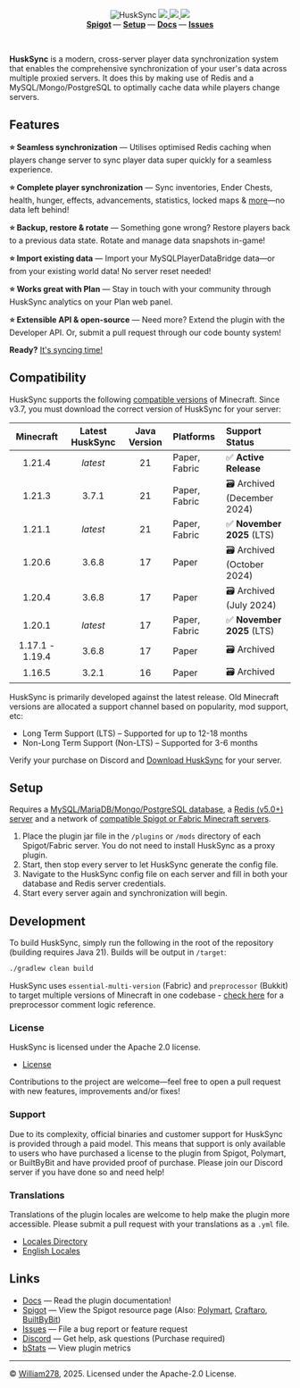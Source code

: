 <!--suppress ALL -->
<p align="center">
    <img src="images/banner.png" alt="HuskSync" />
    <a href="https://github.com/WiIIiam278/HuskSync/actions/workflows/ci.yml">
        <img src="https://img.shields.io/github/actions/workflow/status/WiIIiam278/HuskSync/ci.yml?branch=master&logo=github"/>
    </a>
    <a href="https://repo.william278.net/#/releases/net/william278/husksync/">
        <img src="https://repo.william278.net/api/badge/latest/releases/net/william278/husksync/husksync-common?color=00fb9a&name=Maven&prefix=v" />
    </a>
    <a href="https://discord.gg/tVYhJfyDWG">
        <img src="https://img.shields.io/discord/818135932103557162.svg?label=&logo=discord&logoColor=fff&color=7389D8&labelColor=6A7EC2" />
    </a> 
    <br/>
    <b>
        <a href="https://www.spigotmc.org/resources/husksync.97144/">Spigot</a>
    </b> —
    <b>
        <a href="https://william278.net/docs/husksync/setup">Setup</a>
    </b> — 
    <b>
        <a href="https://william278.net/docs/husksync/">Docs</a>
    </b> — 
    <b>
        <a href="https://github.com/WiIIiam278/HuskSync/issues">Issues</a>
    </b>
</p>
<br/>

**HuskSync** is a modern, cross-server player data synchronization system that enables the comprehensive synchronization of your user's data across multiple proxied servers. It does this by making use of Redis and a MySQL/Mongo/PostgreSQL to optimally cache data while players change servers.

## Features
**⭐ Seamless synchronization** &mdash; Utilises optimised Redis caching when players change server to sync player data super quickly for a seamless experience.

**⭐ Complete player synchronization** &mdash; Sync inventories, Ender Chests, health, hunger, effects, advancements, statistics, locked maps & [more](https://william278.net/docs/husksync/sync-features)—no data left behind!

**⭐ Backup, restore & rotate** &mdash; Something gone wrong? Restore players back to a previous data state. Rotate and manage data snapshots in-game!

**⭐ Import existing data** &mdash; Import your MySQLPlayerDataBridge data—or from your existing world data! No server reset needed!

**⭐ Works great with Plan** &mdash; Stay in touch with your community through HuskSync analytics on your Plan web panel.

**⭐ Extensible API & open-source** &mdash; Need more? Extend the plugin with the Developer API. Or, submit a pull request through our code bounty system!

**Ready?** [It's syncing time!](https://william278.net/docs/husksync/setup)

## Compatibility
HuskSync supports the following [compatible versions](https://william278.net/docs/husksync/compatibility) of Minecraft. Since v3.7, you must download the correct version of HuskSync for your server:

|    Minecraft    | Latest HuskSync | Java Version | Platforms     | Support Status               |
|:---------------:|:---------------:|:------------:|:--------------|:-----------------------------|
|     1.21.4      |    _latest_     |      21      | Paper, Fabric | ✅ **Active Release**         |
|     1.21.3      |      3.7.1      |      21      | Paper, Fabric | 🗃️ Archived (December 2024) |
|     1.21.1      |    _latest_     |      21      | Paper, Fabric | ✅ **November 2025** (LTS)    |
|     1.20.6      |      3.6.8      |      17      | Paper         | 🗃️ Archived (October 2024)  |
|     1.20.4      |      3.6.8      |      17      | Paper         | 🗃️ Archived (July 2024)     |
|     1.20.1      |    _latest_     |      17      | Paper, Fabric | ✅ **November 2025** (LTS)    |
| 1.17.1 - 1.19.4 |      3.6.8      |      17      | Paper         | 🗃️ Archived                 |
|     1.16.5      |      3.2.1      |      16      | Paper         | 🗃️ Archived                 |

HuskSync is primarily developed against the latest release. Old Minecraft versions are allocated a support channel based on popularity, mod support, etc:

* Long Term Support (LTS) &ndash; Supported for up to 12-18 months
* Non-Long Term Support (Non-LTS) &ndash; Supported for 3-6 months

Verify your purchase on Discord and [Download HuskSync](https://william278.net/project/husksync/download) for your server.

## Setup
Requires a [MySQL/MariaDB/Mongo/PostgreSQL database](https://william278.net/docs/husksync/database), a [Redis (v5.0+) server]((https://william278.net/docs/husksync/redis)) and a network of [compatible Spigot or Fabric Minecraft servers](https://william278.net/docs/husksync/compatibility).

1. Place the plugin jar file in the `/plugins` or `/mods` directory of each Spigot/Fabric server. You do not need to install HuskSync as a proxy plugin.
2. Start, then stop every server to let HuskSync generate the config file.
3. Navigate to the HuskSync config file on each server and fill in both your database and Redis server credentials.
4. Start every server again and synchronization will begin.

## Development
To build HuskSync, simply run the following in the root of the repository (building requires Java 21). Builds will be output in `/target`:

```bash
./gradlew clean build
```

HuskSync uses `essential-multi-version` (Fabric) and `preprocessor` (Bukkit) to target multiple versions of Minecraft in one codebase - [check here](https://github.com/WiIIiam278/PreProcessor?tab=readme-ov-file#code-example) for a preprocessor comment logic reference.

### License
HuskSync is licensed under the Apache 2.0 license.

- [License](https://github.com/WiIIiam278/HuskSync/blob/master/LICENSE)

Contributions to the project are welcome&mdash;feel free to open a pull request with new features, improvements and/or fixes!

### Support
Due to its complexity, official binaries and customer support for HuskSync is provided through a paid model. This means that support is only available to users who have purchased a license to the plugin from Spigot, Polymart, or BuiltByBit and have provided proof of purchase. Please join our Discord server if you have done so and need help!

### Translations
Translations of the plugin locales are welcome to help make the plugin more accessible. Please submit a pull request with your translations as a `.yml` file.

- [Locales Directory](https://github.com/WiIIiam278/HuskSync/tree/master/common/src/main/resources/locales)
- [English Locales](https://github.com/WiIIiam278/HuskSync/tree/master/common/src/main/resources/locales/en-gb.yml)

## Links
- [Docs](https://william278.net/docs/husksync/) &mdash; Read the plugin documentation!
- [Spigot](https://www.spigotmc.org/resources/husksync.97144/) &mdash; View the Spigot resource page (Also: [Polymart](https://polymart.org/resource/husksync.1634), [Craftaro](https://craftaro.com/marketplace/product/husksync.758), [BuiltByBit](https://builtbybit.com/resources/husksync.34956/))
- [Issues](https://github.com/WiIIiam278/HuskSync/issues) &mdash; File a bug report or feature request
- [Discord](https://discord.gg/tVYhJfyDWG) &mdash; Get help, ask questions (Purchase required)
- [bStats](https://bstats.org/plugin/bukkit/HuskSync%20-%20Bukkit/13140) &mdash; View plugin metrics

---
&copy; [William278](https://william278.net/), 2025. Licensed under the Apache-2.0 License.
